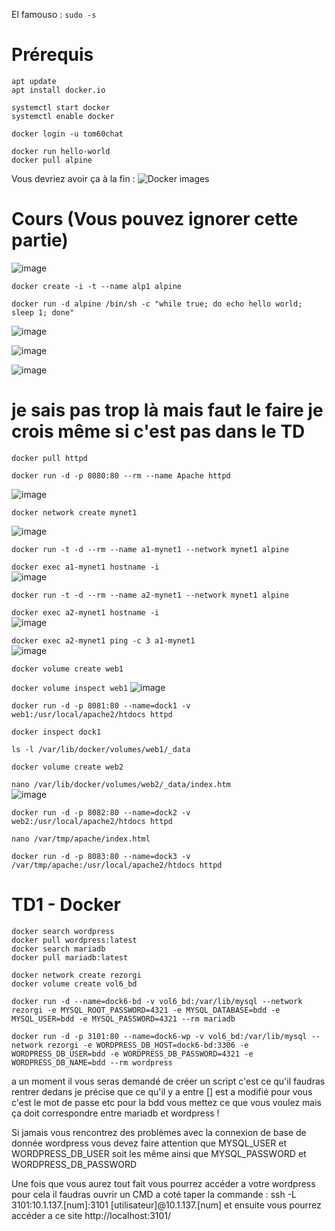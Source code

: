El famouso : `sudo -s`

# Prérequis  
  
`apt update`  
`apt install docker.io`  
  
`systemctl start docker`  
`systemctl enable docker`  
  
`docker login -u tom60chat`  
  
`docker run hello-world`  
`docker pull alpine`

Vous devriez avoir ça à la fin :
![Docker images](https://user-images.githubusercontent.com/25564492/192715689-7fa95d16-2fa0-42d5-bdef-6e62c3632ec9.png)

# Cours (Vous pouvez ignorer cette partie)
  
![image](https://user-images.githubusercontent.com/25564492/192716402-e0e449b2-d35a-4b7f-b3d2-db60fb39f367.png)

`docker create -i -t --name alp1 alpine`

`docker run -d alpine /bin/sh -c "while true; do echo hello world; sleep 1; done"`

![image](https://user-images.githubusercontent.com/25564492/192719914-0d005821-817c-4696-9870-5c128e763796.png)

![image](https://user-images.githubusercontent.com/25564492/192721461-a694e348-4367-479b-ada9-05feb2fd53e5.png)

![image](https://user-images.githubusercontent.com/25564492/192722957-329b0bb9-a5a6-4f5d-9642-549e3800a41b.png)

# je sais pas trop là mais faut le faire je crois même si c'est pas dans le TD

`docker pull httpd`

`docker run -d -p 8080:80 --rm --name Apache httpd`

![image](https://user-images.githubusercontent.com/25564492/192730077-bd2664d0-007b-440f-892b-51cb0510bba7.png)

`docker network create mynet1`

![image](https://user-images.githubusercontent.com/25564492/192728810-1d54569b-ab4c-4f2e-9785-a8b285039775.png)

`docker run -t -d --rm --name a1-mynet1 --network mynet1 alpine`

`docker exec a1-mynet1 hostname -i`  
![image](https://user-images.githubusercontent.com/25564492/192730343-48f4e5f5-e168-430b-bf3f-61484e106b35.png)

`docker run -t -d --rm --name a2-mynet1 --network mynet1 alpine`

`docker exec a2-mynet1 hostname -i`  
![image](https://user-images.githubusercontent.com/25564492/192730383-556ce633-b03d-4fef-8f72-459753a6ffc8.png)

`docker exec a2-mynet1 ping -c 3 a1-mynet1`  
![image](https://user-images.githubusercontent.com/25564492/192730263-3709cb91-d484-4da5-8367-82fda90fe56e.png)

`docker volume create web1`

`docker volume inspect web1`
![image](https://user-images.githubusercontent.com/25564492/192731786-fc401f90-89cc-4452-9588-cbcf6bb8f7a2.png)

`docker run -d -p 8081:80 --name=dock1 -v web1:/usr/local/apache2/htdocs httpd`

`docker inspect dock1`

`ls -l /var/lib/docker/volumes/web1/_data`

`docker volume create web2`

`nano /var/lib/docker/volumes/web2/_data/index.htm`  
![image](https://user-images.githubusercontent.com/25564492/192730704-91e367b7-dcf3-48b6-95e9-c40a10884d7e.png)

`docker run -d -p 8082:80 --name=dock2 -v web2:/usr/local/apache2/htdocs httpd`

`nano /var/tmp/apache/index.html`

`docker run -d -p 8083:80 --name=dock3 -v /var/tmp/apache:/usr/local/apache2/htdocs httpd`

# TD1 - Docker

```
docker search wordpress
docker pull wordpress:latest
docker search mariadb
docker pull mariadb:latest

docker network create rezorgi
docker volume create vol6_bd

docker run -d --name=dock6-bd -v vol6_bd:/var/lib/mysql --network rezorgi -e MYSQL_ROOT_PASSWORD=4321 -e MYSQL_DATABASE=bdd -e MYSQL_USER=bdd -e MYSQL_PASSWORD=4321 --rm mariadb

docker run -d -p 3101:80 --name=dock6-wp -v vol6_bd:/var/lib/mysql --network rezorgi -e WORDPRESS_DB_HOST=dock6-bd:3306 -e WORDPRESS_DB_USER=bdd -e WORDPRESS_DB_PASSWORD=4321 -e WORDPRESS_DB_NAME=bdd --rm wordpress
```

a un moment il vous seras demandé de créer un script c'est ce qu'il faudras rentrer dedans je précise que ce qu'il y a entre [] est a modifié pour vous c'est le mot de passe etc pour la bdd vous mettez ce que vous voulez mais ça doit correspondre entre mariadb et wordpress !

Si jamais vous rencontrez des problèmes avec la connexion de base de donnée wordpress vous devez faire attention que MYSQL_USER et WORDPRESS_DB_USER soit les même ainsi que MYSQL_PASSWORD et WORDPRESS_DB_PASSWORD

Une fois que vous aurez tout fait vous pourrez accéder a votre wordpress pour cela il faudras ouvrir un CMD a coté
taper la commande :
ssh -L 3101:10.1.137.[num]:3101 [utilisateur]@10.1.137.[num]
et ensuite vous pourrez accéder a ce site
http://localhost:3101/
